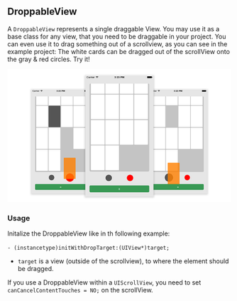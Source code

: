## DroppableView

A `DroppableView` represents a single draggable View. You may use it as a base class for any view, that you need to be draggable in your project. You can even use it to drag something out of a scrollview, as you can see in the example project: The white cards can be dragged out of the scrollView onto the gray & red circles. Try it!
 
![Screenshot](screenshots.png)

### Usage

Initalize the DroppableView like in th following example:  

`- (instancetype)initWithDropTarget:(UIView*)target;`

- `target` is a view (outside of the scrollview), to where the element should be dragged.

If you use a DroppableView within a `UIScrollView`, you need to set `canCancelContentTouches = NO;` on the scrollView.

 